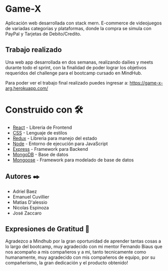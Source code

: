 # Game-X

Aplicación web desarrollada con stack mern. E-commerce de videojuegos de variadas categorias y plataformas, donde la compra se simula con PayPal y Tarjetas de Debito/Credito.

## Trabajo realizado

Una web app desarrollada en dos semanas, realizando dailies y meets durante todo el sprint, con la finalidad de poder lograr los objetivos requeridos del challenge para el bootcamp cursado en MindHub.

Para poder ver el trabajo final realizado puedes ingresar a: https://game-x-arg.herokuapp.com/

# Construido con 🛠️
* [React](https://reactjs.org/) - Libreria de Frontend
* [CSS](https://developer.mozilla.org/es/docs/Web/CSS) - Lenguaje de estilos
* [Redux](https://es.redux.js.org/) - Libreria para manejo del estado
* [Node](https://nodejs.org/es/) - Entorno de ejecución para JavaScript 
* [Express](https://expressjs.com/es/) - Framework para Backend
* [MongoDB](https://www.mongodb.com/) - Base de datos
* [Mongoose](https://mongoosejs.com/) - Framework para modelado de base de datos

## Autores ✒️

* Adriel Baez
* Emanuel Cuvillier
* Matias D'alessio
* Nicolas Espinoza
* José Zaccaro

## Expresiones de Gratitud 🎁

Agradezco a Mindhub por la gran oportunidad de aprender tantas cosas a lo largo del bootcamp, muy agradecido con mi mentor Fernando Biaus que nos acompaño a mis compañeros y a mi, tanto tecnicamente como humanamente, muy agradecido con mis compañeros de equipo, por su compañerismo, la gran dedicación y el producto obtenido!
